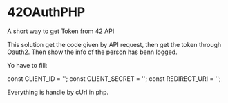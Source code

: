 # 42OAuthPHP
A short way to get Token from 42 API

This solution get the code given by API request, then get the token through Oauth2. Then show the info of the person has benn logged.

Yo have to fill:

const CLIENT_ID = '';
const CLIENT_SECRET = '';
const REDIRECT_URI = '';

Everything is handle by cUrl in php.
